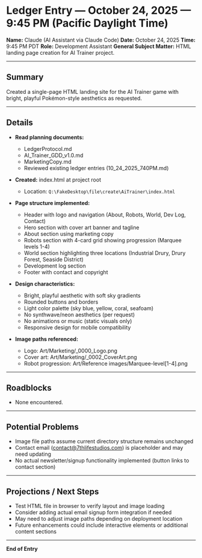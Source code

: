 # Ledger Entry — October 24, 2025 — 9:45 PM (Pacific Daylight Time)

**Name:** Claude (AI Assistant via Claude Code)
**Date:** October 24, 2025
**Time:** 9:45 PM PDT
**Role:** Development Assistant
**General Subject Matter:** HTML landing page creation for AI Trainer project.

---

## Summary
Created a single-page HTML landing site for the AI Trainer game with bright, playful Pokémon-style aesthetics as requested.

---

## Details
- **Read planning documents:**
  - LedgerProtocol.md
  - AI_Trainer_GDD_v1.0.md
  - MarketingCopy.md
  - Reviewed existing ledger entries (10_24_2025_740PM.md)

- **Created:** index.html at project root
  - Location: `Q:\FakeDesktop\file\create\AiTrainer\index.html`

- **Page structure implemented:**
  - Header with logo and navigation (About, Robots, World, Dev Log, Contact)
  - Hero section with cover art banner and tagline
  - About section using marketing copy
  - Robots section with 4-card grid showing progression (Marquee levels 1-4)
  - World section highlighting three locations (Industrial Drury, Drury Forest, Seaside District)
  - Development log section
  - Footer with contact and copyright

- **Design characteristics:**
  - Bright, playful aesthetic with soft sky gradients
  - Rounded buttons and borders
  - Light color palette (sky blue, yellow, coral, seafoam)
  - No synthwave/neon aesthetics (per request)
  - No animations or music (static visuals only)
  - Responsive design for mobile compatibility

- **Image paths referenced:**
  - Logo: Art/Marketing/_0000_Logo.png
  - Cover art: Art/Marketing/_0002_CoverArt.png
  - Robot progression: Art/Reference images/Marquee-level[1-4].png

---

## Roadblocks
- None encountered.

---

## Potential Problems
- Image file paths assume current directory structure remains unchanged
- Contact email (contact@7thlifestudios.com) is placeholder and may need updating
- No actual newsletter/signup functionality implemented (button links to contact section)

---

## Projections / Next Steps
- Test HTML file in browser to verify layout and image loading
- Consider adding actual email signup form integration if needed
- May need to adjust image paths depending on deployment location
- Future enhancements could include interactive elements or additional content sections

---

**End of Entry**
